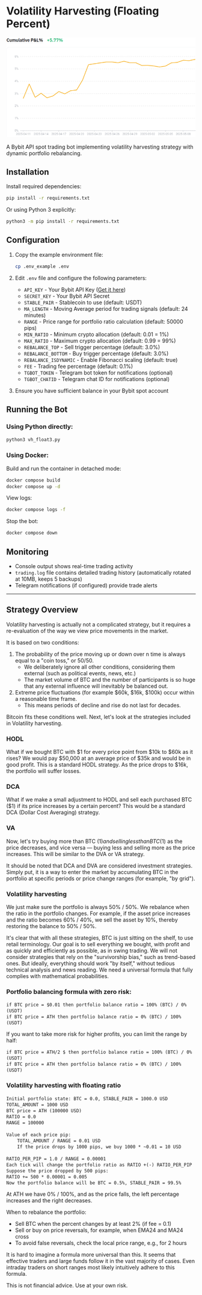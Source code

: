 # Volatility Harvesting (Floating Percent)

![alt text](pnl.png)

A Bybit API spot trading bot implementing volatility harvesting strategy with dynamic portfolio rebalancing.

## Installation

Install required dependencies:

```bash
pip install -r requirements.txt
```

Or using Python 3 explicitly:

```bash
python3 -m pip install -r requirements.txt
```

## Configuration

1. Copy the example environment file:
   ```bash
   cp .env_example .env
   ```

2. Edit `.env` file and configure the following parameters:
   - `API_KEY` - Your Bybit API Key ([Get it here](https://www.bybit.com/app/user/api-management))
   - `SECRET_KEY` - Your Bybit API Secret
   - `STABLE_PAIR` - Stablecoin to use (default: USDT)
   - `MA_LENGTH` - Moving Average period for trading signals (default: 24 minutes)
   - `RANGE` - Price range for portfolio ratio calculation (default: 50000 pips)
   - `MIN_RATIO` - Minimum crypto allocation (default: 0.01 = 1%)
   - `MAX_RATIO` - Maximum crypto allocation (default: 0.99 = 99%)
   - `REBALANCE_TOP` - Sell trigger percentage (default: 3.0%)
   - `REBALANCE_BOTTOM` - Buy trigger percentage (default: 3.0%)
   - `REBALANCE_ISDYNAMIC` - Enable Fibonacci scaling (default: true)
   - `FEE` - Trading fee percentage (default: 0.1%)
   - `TGBOT_TOKEN` - Telegram bot token for notifications (optional)
   - `TGBOT_CHATID` - Telegram chat ID for notifications (optional)

3. Ensure you have sufficient balance in your Bybit spot account

## Running the Bot

### Using Python directly:

```bash
python3 vh_float3.py
```

### Using Docker:

Build and run the container in detached mode:

```bash
docker compose build
docker compose up -d
```

View logs:

```bash
docker compose logs -f
```

Stop the bot:

```bash
docker compose down
```

## Monitoring

- Console output shows real-time trading activity
- `trading.log` file contains detailed trading history (automatically rotated at 10MB, keeps 5 backups)
- Telegram notifications (if configured) provide trade alerts

--------------

## Strategy Overview

Volatility harvesting is actually not a complicated strategy, but it requires a re-evaluation of the way we view price movements in the market.

It is based on two conditions:
1. The probability of the price moving up or down over n time is always equal to a "coin toss," or 50/50.
    - We deliberately ignore all other conditions, considering them external (such as political events, news, etc.)
    - The market volume of BTC and the number of participants is so huge that any external influence will inevitably be balanced out.
2. Extreme price fluctuations (for example $60k, $16k, $100k) occur within a reasonable time frame.
    - This means periods of decline and rise do not last for decades.

Bitcoin fits these conditions well. Next, let's look at the strategies included in Volatility harvesting.
### HODL
What if we bought BTC with $1 for every price point from $10k to $60k as it rises?
We would pay $50,000 at an average price of $35k and would be in good profit. This is a standard HODL strategy.
As the price drops to $16k, the portfolio will suffer losses.
### DCA
What if we make a small adjustment to HODL and sell each purchased BTC ($1) if its price increases by a certain percent?
This would be a standard DCA (Dollar Cost Averaging) strategy.
### VA
Now, let's try buying more than BTC ($1) and selling less than BTC ($1) as the price decreases, and vice versa — buying less and selling more as the price increases. This will be similar to the DVA or VA strategy.

It should be noted that DCA and DVA are considered investment strategies. Simply put, it is a way to enter the market by accumulating BTC in the portfolio at specific periods or price change ranges (for example, "by grid").
### Volatility harvesting
We just make sure the portfolio is always 50% / 50%.
We rebalance when the ratio in the portfolio changes. For example, if the asset price increases and the ratio becomes 60% / 40%, we sell the asset by 10%, thereby restoring the balance to 50% / 50%.

It's clear that with all these strategies, BTC is just sitting on the shelf, to use retail terminology.
Our goal is to sell everything we bought, with profit and as quickly and efficiently as possible, as in swing trading.
We will not consider strategies that rely on the "survivorship bias," such as trend-based ones.
But ideally, everything should work "by itself," without tedious technical analysis and news reading.
We need a universal formula that fully complies with mathematical probabilities.

 ### Portfolio balancing formula with zero risk:
```
if BTC price = $0.01 then portfolio balance ratio = 100% (BTC) / 0% (USDT)
if BTC price = ATH then portfolio balance ratio = 0% (BTC) / 100% (USDT)
```
If you want to take more risk for higher profits, you can limit the range by half:
```
if BTC price = ATH/2 $ then portfolio balance ratio = 100% (BTC) / 0% (USDT)
if BTC price = ATH then portfolio balance ratio = 0% (BTC) / 100% (USDT)
```

### Volatility harvesting with floating ratio
```
Initial portfolio state: BTC = 0.0, STABLE_PAIR = 1000.0 USD
TOTAL_AMOUNT = 1000 USD
BTC price = ATH (100000 USD)
RATIO = 0.0
RANGE = 100000

Value of each price pip:
    TOTAL_AMOUNT / RANGE = 0.01 USD
    If the price drops by 1000 pips, we buy 1000 * ~0.01 = 10 USD

RATIO_PER_PIP = 1.0 / RANGE = 0.00001
Each tick will change the portfolio ratio as RATIO +(-) RATIO_PER_PIP
Suppose the price dropped by 500 pips:
RATIO += 500 * 0.00001 = 0.005
Now the portfolio balance will be BTC = 0.5%, STABLE_PAIR = 99.5%
```
At ATH we have 0% / 100%, and as the price falls, the left percentage increases and the right decreases.

When to rebalance the portfolio:
- Sell BTC when the percent changes by at least 2% (if fee = 0.1)
- Sell or buy on price reversals, for example, when EMA24 and MA24 cross
- To avoid false reversals, check the local price range, e.g., for 2 hours



It is hard to imagine a formula more universal than this.
It seems that effective traders and large funds follow it in the vast majority of cases.
Even intraday traders on short ranges most likely intuitively adhere to this formula.

This is not financial advice. Use at your own risk.
